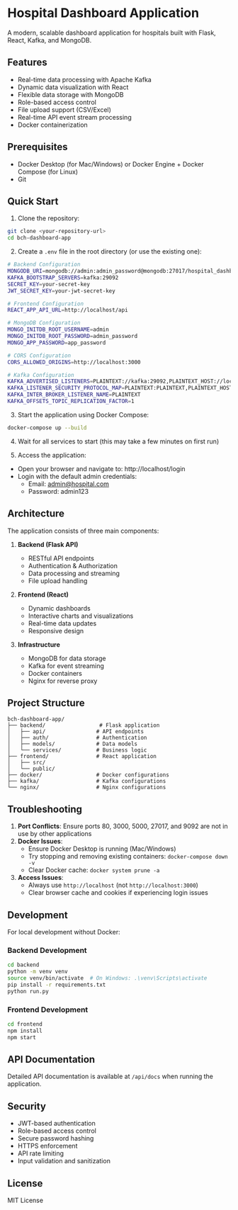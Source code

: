 # Hospital Dashboard Application

A modern, scalable dashboard application for hospitals built with Flask, React, Kafka, and MongoDB.

## Features

- Real-time data processing with Apache Kafka
- Dynamic data visualization with React
- Flexible data storage with MongoDB
- Role-based access control
- File upload support (CSV/Excel)
- Real-time API event stream processing
- Docker containerization

## Prerequisites

- Docker Desktop (for Mac/Windows) or Docker Engine + Docker Compose (for Linux)
- Git

## Quick Start

1. Clone the repository:

```bash
git clone <your-repository-url>
cd bch-dashboard-app
```

2. Create a `.env` file in the root directory (or use the existing one):

```bash
# Backend Configuration
MONGODB_URI=mongodb://admin:admin_password@mongodb:27017/hospital_dashboard?authSource=admin
KAFKA_BOOTSTRAP_SERVERS=kafka:29092
SECRET_KEY=your-secret-key
JWT_SECRET_KEY=your-jwt-secret-key

# Frontend Configuration
REACT_APP_API_URL=http://localhost/api

# MongoDB Configuration
MONGO_INITDB_ROOT_USERNAME=admin
MONGO_INITDB_ROOT_PASSWORD=admin_password
MONGO_APP_PASSWORD=app_password

# CORS Configuration
CORS_ALLOWED_ORIGINS=http://localhost:3000

# Kafka Configuration
KAFKA_ADVERTISED_LISTENERS=PLAINTEXT://kafka:29092,PLAINTEXT_HOST://localhost:9092
KAFKA_LISTENER_SECURITY_PROTOCOL_MAP=PLAINTEXT:PLAINTEXT,PLAINTEXT_HOST:PLAINTEXT
KAFKA_INTER_BROKER_LISTENER_NAME=PLAINTEXT
KAFKA_OFFSETS_TOPIC_REPLICATION_FACTOR=1
```

3. Start the application using Docker Compose:

```bash
docker-compose up --build
```

4. Wait for all services to start (this may take a few minutes on first run)

5. Access the application:

- Open your browser and navigate to: http://localhost/login
- Login with the default admin credentials:
  - Email: admin@hospital.com
  - Password: admin123

## Architecture

The application consists of three main components:

1. **Backend (Flask API)**

   - RESTful API endpoints
   - Authentication & Authorization
   - Data processing and streaming
   - File upload handling

2. **Frontend (React)**

   - Dynamic dashboards
   - Interactive charts and visualizations
   - Real-time data updates
   - Responsive design

3. **Infrastructure**
   - MongoDB for data storage
   - Kafka for event streaming
   - Docker containers
   - Nginx for reverse proxy

## Project Structure

```
bch-dashboard-app/
├── backend/                 # Flask application
│   ├── api/                # API endpoints
│   ├── auth/               # Authentication
│   ├── models/             # Data models
│   └── services/           # Business logic
├── frontend/               # React application
│   ├── src/
│   └── public/
├── docker/                 # Docker configurations
├── kafka/                  # Kafka configurations
└── nginx/                  # Nginx configurations
```

## Troubleshooting

1. **Port Conflicts**: Ensure ports 80, 3000, 5000, 27017, and 9092 are not in use by other applications
2. **Docker Issues**:
   - Ensure Docker Desktop is running (Mac/Windows)
   - Try stopping and removing existing containers: `docker-compose down -v`
   - Clear Docker cache: `docker system prune -a`
3. **Access Issues**:
   - Always use `http://localhost` (not `http://localhost:3000`)
   - Clear browser cache and cookies if experiencing login issues

## Development

For local development without Docker:

### Backend Development

```bash
cd backend
python -m venv venv
source venv/bin/activate  # On Windows: .\venv\Scripts\activate
pip install -r requirements.txt
python run.py
```

### Frontend Development

```bash
cd frontend
npm install
npm start
```

## API Documentation

Detailed API documentation is available at `/api/docs` when running the application.

## Security

- JWT-based authentication
- Role-based access control
- Secure password hashing
- HTTPS enforcement
- API rate limiting
- Input validation and sanitization

## License

MIT License
